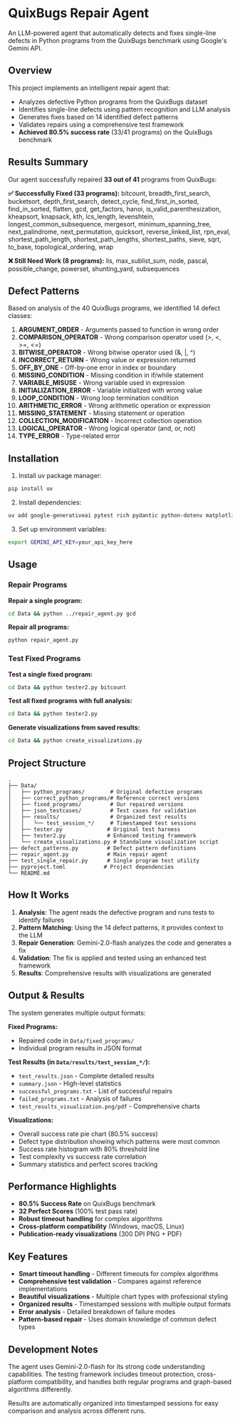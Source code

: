 # QuixBugs Repair Agent

An LLM-powered agent that automatically detects and fixes single-line defects in Python programs from the QuixBugs benchmark using Google's Gemini API.

## Overview

This project implements an intelligent repair agent that:
- Analyzes defective Python programs from the QuixBugs dataset
- Identifies single-line defects using pattern recognition and LLM analysis
- Generates fixes based on 14 identified defect patterns
- Validates repairs using a comprehensive test framework
- **Achieved 80.5% success rate** (33/41 programs) on the QuixBugs benchmark

## Results Summary

Our agent successfully repaired **33 out of 41** programs from QuixBugs:

**✅ Successfully Fixed (33 programs):**
bitcount, breadth_first_search, bucketsort, depth_first_search, detect_cycle, find_first_in_sorted, find_in_sorted, flatten, gcd, get_factors, hanoi, is_valid_parenthesization, kheapsort, knapsack, kth, lcs_length, levenshtein, longest_common_subsequence, mergesort, minimum_spanning_tree, next_palindrome, next_permutation, quicksort, reverse_linked_list, rpn_eval, shortest_path_length, shortest_path_lengths, shortest_paths, sieve, sqrt, to_base, topological_ordering, wrap

**❌ Still Need Work (8 programs):**
lis, max_sublist_sum, node, pascal, possible_change, powerset, shunting_yard, subsequences

## Defect Patterns

Based on analysis of the 40 QuixBugs programs, we identified 14 defect classes:

1. **ARGUMENT_ORDER** - Arguments passed to function in wrong order
2. **COMPARISON_OPERATOR** - Wrong comparison operator used (>, <, >=, <=)
3. **BITWISE_OPERATOR** - Wrong bitwise operator used (&, |, ^)
4. **INCORRECT_RETURN** - Wrong value or expression returned
5. **OFF_BY_ONE** - Off-by-one error in index or boundary
6. **MISSING_CONDITION** - Missing condition in if/while statement
7. **VARIABLE_MISUSE** - Wrong variable used in expression
8. **INITIALIZATION_ERROR** - Variable initialized with wrong value
9. **LOOP_CONDITION** - Wrong loop termination condition
10. **ARITHMETIC_ERROR** - Wrong arithmetic operation or expression
11. **MISSING_STATEMENT** - Missing statement or operation
12. **COLLECTION_MODIFICATION** - Incorrect collection operation
13. **LOGICAL_OPERATOR** - Wrong logical operator (and, or, not)
14. **TYPE_ERROR** - Type-related error

## Installation

1. Install uv package manager:
```bash
pip install uv
```

2. Install dependencies:
```bash
uv add google-generativeai pytest rich pydantic python-dotenv matplotlib seaborn pandas
```

3. Set up environment variables:
```bash
export GEMINI_API_KEY=your_api_key_here
```

## Usage

### Repair Programs

**Repair a single program:**
```bash
cd Data && python ../repair_agent.py gcd
```

**Repair all programs:**
```bash
python repair_agent.py
```

### Test Fixed Programs

**Test a single fixed program:**
```bash
cd Data && python tester2.py bitcount
```

**Test all fixed programs with full analysis:**
```bash
cd Data && python tester2.py
```

**Generate visualizations from saved results:**
```bash
cd Data && python create_visualizations.py
```

## Project Structure

```
.
├── Data/
│   ├── python_programs/        # Original defective programs
│   ├── correct_python_programs/# Reference correct versions
│   ├── fixed_programs/         # Our repaired versions
│   ├── json_testcases/         # Test cases for validation
│   ├── results/                # Organized test results
│   │   └── test_session_*/     # Timestamped test sessions
│   ├── tester.py              # Original test harness
│   ├── tester2.py             # Enhanced testing framework
│   └── create_visualizations.py # Standalone visualization script
├── defect_patterns.py         # Defect pattern definitions
├── repair_agent.py            # Main repair agent
├── test_single_repair.py      # Single program test utility
├── pyproject.toml            # Project dependencies
└── README.md
```

## How It Works

1. **Analysis**: The agent reads the defective program and runs tests to identify failures
2. **Pattern Matching**: Using the 14 defect patterns, it provides context to the LLM
3. **Repair Generation**: Gemini-2.0-flash analyzes the code and generates a fix
4. **Validation**: The fix is applied and tested using an enhanced test framework
5. **Results**: Comprehensive results with visualizations are generated

## Output & Results

The system generates multiple output formats:

**Fixed Programs:**
- Repaired code in `Data/fixed_programs/`
- Individual program results in JSON format

**Test Results (in `Data/results/test_session_*/`):**
- `test_results.json` - Complete detailed results
- `summary.json` - High-level statistics  
- `successful_programs.txt` - List of successful repairs
- `failed_programs.txt` - Analysis of failures
- `test_results_visualization.png/pdf` - Comprehensive charts

**Visualizations:**
- Overall success rate pie chart (80.5% success)
- Defect type distribution showing which patterns were most common
- Success rate histogram with 80% threshold line
- Test complexity vs success rate correlation
- Summary statistics and perfect scores tracking

## Performance Highlights

- **80.5% Success Rate** on QuixBugs benchmark
- **32 Perfect Scores** (100% test pass rate)
- **Robust timeout handling** for complex algorithms
- **Cross-platform compatibility** (Windows, macOS, Linux)
- **Publication-ready visualizations** (300 DPI PNG + PDF)

## Key Features

- **Smart timeout handling** - Different timeouts for complex algorithms
- **Comprehensive test validation** - Compares against reference implementations  
- **Beautiful visualizations** - Multiple chart types with professional styling
- **Organized results** - Timestamped sessions with multiple output formats
- **Error analysis** - Detailed breakdown of failure modes
- **Pattern-based repair** - Uses domain knowledge of common defect types

## Development Notes

The agent uses Gemini-2.0-flash for its strong code understanding capabilities. The testing framework includes timeout protection, cross-platform compatibility, and handles both regular programs and graph-based algorithms differently.

Results are automatically organized into timestamped sessions for easy comparison and analysis across different runs.
